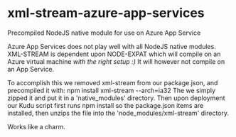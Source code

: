 # xml-stream-azure-app-services
Precompiled NodeJS native module for use on Azure App Service

Azure App Services does not play well with all NodeJS native modules.
XML-STREAM is dependent upon NODE-EXPAT which will compile on an Azure virtual machine *with the right setup :)*
It will however not compile on an App Service.

To accomplish this we removed xml-stream from our package.json, and precompiled it with: npm install xml-stream --arch=ia32
The we simply zipped it and put it in a 'native_modules' directory. Then upon deployment our Kudu script first runs npm install so the package.json items are installed, then unzips the file into the 'node_modules/xml-stream' directory.

Works like a charm.




